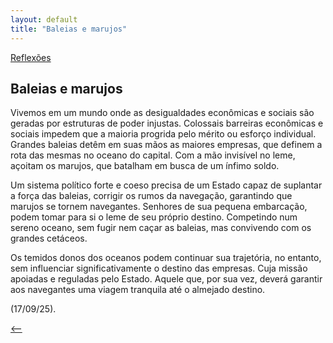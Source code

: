 ```yaml
---
layout: default
title: "Baleias e marujos"
--- 
```




[Reflexões](./)

## Baleias e marujos

Vivemos em um mundo onde as desigualdades econômicas e sociais são geradas por estruturas de poder injustas. Colossais barreiras econômicas e sociais impedem que a maioria progrida pelo mérito ou esforço individual. Grandes baleias detêm em suas mãos as maiores empresas, que definem a rota das mesmas no oceano do capital. Com a mão invisível no leme, açoitam os marujos, que batalham em busca de um ínfimo soldo.

Um sistema político forte e coeso precisa de um Estado capaz de suplantar a força das baleias, corrigir os rumos da navegação, garantindo que marujos se tornem navegantes. Senhores de sua pequena embarcação, podem tomar para si o leme de seu próprio destino. Competindo num sereno oceano, sem fugir nem caçar as baleias, mas convivendo com os grandes cetáceos.

Os temidos donos dos oceanos podem continuar sua trajetória, no entanto, sem influenciar significativamente o destino das empresas.  Cuja missão apoiadas e reguladas pelo Estado. Aquele que, por sua vez, deverá garantir aos navegantes uma viagem tranquila até o almejado destino.

(17/09/25).

[<--](./)